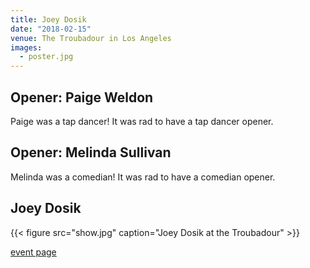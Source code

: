 ```yaml
---
title: Joey Dosik
date: "2018-02-15"
venue: The Troubadour in Los Angeles
images:
  - poster.jpg
---
```


## Opener: Paige Weldon

Paige was a tap dancer! It was rad to have a tap dancer opener.

## Opener: Melinda Sullivan

Melinda was a comedian! It was rad to have a comedian opener.

## Joey Dosik

{{< figure src="show.jpg" caption="Joey Dosik at the Troubadour" >}}

[event page](https://www.troubadour.com/event/1621299-joey-dosik-los-angeles/)
